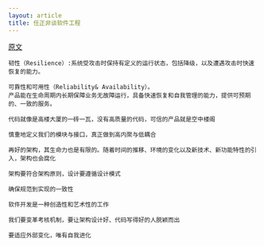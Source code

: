 ```yaml
---
layout: article
title: 任正非谈软件工程
---
```


[原文](https://www.infoq.cn/article/HYdojNNP0eU_Xfma5CHR)

```
韧性（Resilience）:系统受攻击时保持有定义的运行状态，包括降级，以及遭遇攻击时快速恢复的能力。
```

```
可靠性和可用性（Reliability& Availability）。
产品能在生命周期内长期保障业务无故障运行，具备快速恢复和自我管理的能力，提供可预期的、一致的服务。
```

```
代码就像是高楼大厦的一砖一瓦，没有高质量的代码，可信的产品就是空中楼阁
```

```
慎重地定义我们的模块与接口，真正做到高内聚与低耦合
```

```
再好的架构，其生命力也是有限的。随着时间的推移、环境的变化以及新技术、新功能特性的引入，架构也会腐化
```

```
架构要符合架构原则，设计要遵循设计模式
```

```
确保规范到实现的一致性
```

```
软件开发是一种创造性和艺术性的工作
```

```
我们要变革考核机制，要让架构设计好、代码写得好的人脱颖而出
```

```
要适应外部变化，唯有自我进化
```